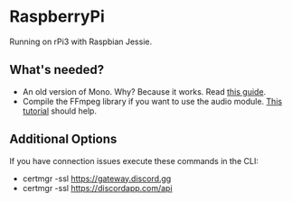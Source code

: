﻿# RaspberryPi
Running on rPi3 with Raspbian Jessie.

## What's needed?
* An old version of Mono. Why? Because it works. Read [this guide](https://nadekobot.readthedocs.io/en/0.9/guides/Linux%20Guide/#installing-mono).
* Compile the FFmpeg library if you want to use the audio module. [This tutorial](https://www.jeffreythompson.org/blog/2014/11/13/installing-ffmpeg-for-raspberry-pi) should help.

## Additional Options
If you have connection issues execute these commands in the CLI:
* certmgr -ssl https://gateway.discord.gg
* certmgr -ssl https://discordapp.com/api